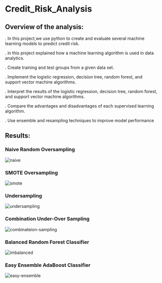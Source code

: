 # Credit_Risk_Analysis

## Overview of the analysis:

. In this project,we use python to create and evaluate several machine learning models to predict credit risk.

. in this project explained how a machine learning algorithm is used in data analytics.

. Create training and test groups from a given data set.

. Implement the logistic regression, decision tree, random forest, and support vector machine algorithms.

. Interpret the results of the logistic regression, decision tree, random forest, and support vector machine algorithms.

. Compare the advantages and disadvantages of each supervised learning algorithm.

. Use ensemble and resampling techniques to improve model performance

## Results:

 ### Naive Random Oversampling
 
 ![naive]()

### SMOTE Oversampling

 ![smote]()
 
### Undersampling

 ![undersampling]()

### Combination Under-Over Sampling

 ![combinateion-sampling]()

### Balanced Random Forest Classifier

 ![imbalanced]()

### Easy Ensemble AdaBoost Classifier

 ![easy-ensemble]()


